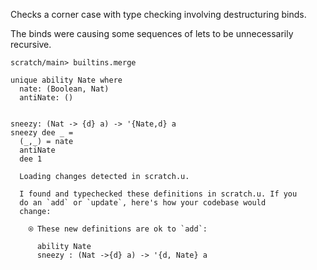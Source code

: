 Checks a corner case with type checking involving destructuring binds.

The binds were causing some sequences of lets to be unnecessarily
recursive.

``` ucm :hide
scratch/main> builtins.merge
```

``` unison
unique ability Nate where
  nate: (Boolean, Nat)
  antiNate: ()


sneezy: (Nat -> {d} a) -> '{Nate,d} a
sneezy dee _ =
  (_,_) = nate
  antiNate
  dee 1
```

``` ucm :added-by-ucm
  Loading changes detected in scratch.u.

  I found and typechecked these definitions in scratch.u. If you
  do an `add` or `update`, here's how your codebase would
  change:
  
    ⍟ These new definitions are ok to `add`:
    
      ability Nate
      sneezy : (Nat ->{d} a) -> '{d, Nate} a

```
